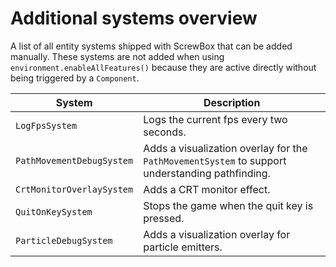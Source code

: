 # Additional systems overview

A list of all entity systems shipped with ScrewBox that can be added manually.
These systems are not added when using `environment.enableAllFeatures()` because they are active directly without being triggered by a `Component`.

| System                    | Description                                                                                     |
|---------------------------|-------------------------------------------------------------------------------------------------|
| `LogFpsSystem`            | Logs the current fps every two seconds.                                                         |
| `PathMovementDebugSystem` | Adds a visualization overlay for the `PathMovementSystem` to support understanding pathfinding. |
| `CrtMonitorOverlaySystem` | Adds a CRT monitor effect.                                                                      |
| `QuitOnKeySystem`         | Stops the game when the quit key is pressed.                                                    |
| `ParticleDebugSystem`     | Adds a visualization overlay for particle emitters.                                             |